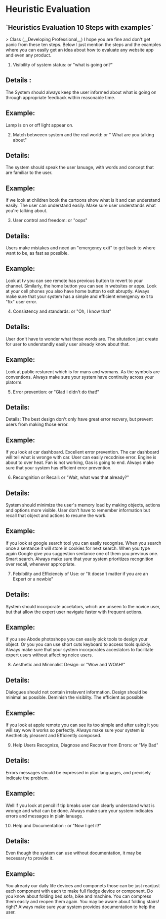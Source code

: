 <h1>Heuristic Evaluation </h1>
<h2>`Heuristics Evaluation 10 Steps with examples` </h2>
> Class (__Developing Professional__) I hope you are fine and don't get panic  from these ten steps. Below I just mention the steps and the examples where you can easily get an idea about how to evaluate any website app and even any product. 

1. Visibility of system status: or "what is going on?"
## Details :
The System should always keep  the user informed about what is going on through appropriate feedback
within  reasonable time.
## Example: 
Lamp is on or off light appear on.

2. Match betweeen system and the real world: or " What are you talking about"
## Details:
The system should speak the user lanuage, with words and concept that are familiar to the user.
## Example:
If we look at children book the cartoons show what is it and can understand easily. The user can 
understand easily. Make sure user understands what you're talking about.

3. User control and freedom: or "oops"
## Details:
Users make mistakes and need an "emergency exit" to get back to where want to be, as fast as possible.
## Example:
Look at tv you can see remote has previous button to revert to your channel. Similarly, the home button 
you can see in websites or apps. Look at your cell phones you also have home button to exit abruptly.
Always make sure that your system has a simple and efficient  emergency exit to "fix" user error.

4. Consistency and standards: or "Oh, I know that"
## Details:
User don't have to wonder what these words are. The situtation just create for user to understandly easily user
already know about that. 
## Example:
Look at public resturent which is for mans and womans. As the symbols are conventions.
Always make sure your system have continuity across your platorm. 

5. Error prevention:  or "Glad I didn't do that!"
## Details:
Details:
The best design don't only have great error recvery, but prevent users from making those error.
## Example:
If you look at car dashboard. Excellent error prevention. The car dashboard will tell what is wronge with car.
User can easily recodnise error. Engine is about to over heat. Fan is not working, Gas is going to end.
Always make sure that your system has efficient error prevention.

6. Recongnition or Recall: or "Wait, what was that already?"
## Details:
System should minimize  the user's memory load by making objects, actions and options more visible.
User don't have to remember information but recall that object and actions to resume the work.
## Example:
If you look at google  search tool you can easily recognise. When you search once a sentance it will store in cookies for next search. When you type again Google give you suggestion sentance one of them you previous one. Smart search.
Always make sure that your system prioritizes recognition over recall, whenever appropriate.


7. Felxibility and Efficienciy of Use: or "It doesn't matter if you are an Expert  or a newbie"
## Details: 
System should incorporate accelators, which are unseen to the novice user, but that allow the expert user navigate faster with frequent actions. 
## Example:
If you see Abode photoshope you can easily pick tools to design your object. Or you you can use short cuts keyboard 
to access tools quickly.  
Always make sure that your system incorporates acceslators to facilitate expert users without affecting noice users.

8. Aesthetic and Minimalist Design: or "Wow and WOAH!"
## Details: 
Dialogues should not contain irrelavent information. Design should be minimal as possible. Deminish the visiblity.
The efficient as possible
## Example:
If you look at apple remote you can see its too simple and after using it you will say wow it works so perfectly.
Always make sure your system is Aestheticly pleasent and Efficiently composed.


9. Help Users Recognize, Diagnose and Recover from Errors: or "My Bad"
## Details:
Errors messages should be expressed in plan languages, and precisely indicate the problem.
## Example:
Well if you look at pencil if tip breaks user can clearly understand what is wronge and what can be done.
Always make sure your system indicates errors and messages in plain lanuage.

10. Help and Documentation : or "Now I get it!"
## Details:
Even though the system can use without documentation, it may be necessary to  provide it.
## Example:
You already our daily life devices and componets those can be just readjust each component with each to make full fledge device or component. Do you know about folding bed,sofa, bike and machine. You can compress them easily and reopen them again.
You may be aware about folding stairs! right?
Always make sure your system provides documentation to help the user.


